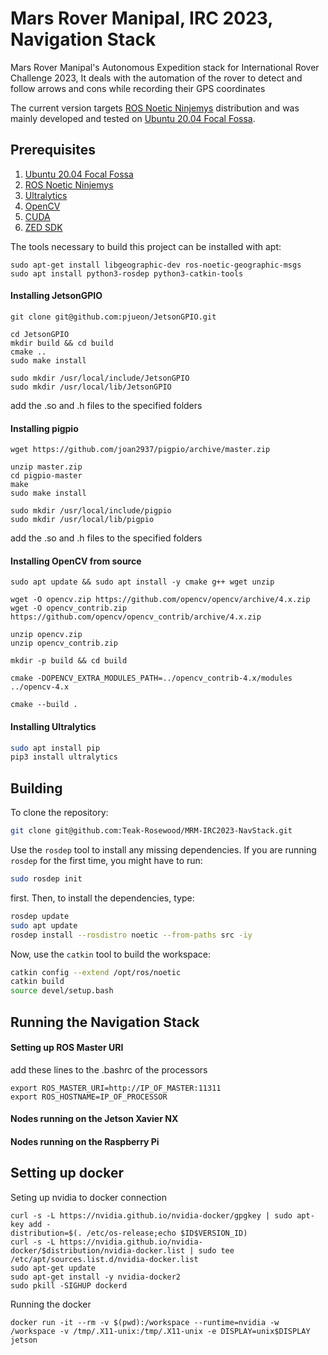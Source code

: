 # Mars Rover Manipal, IRC 2023, Navigation Stack
Mars Rover Manipal's Autonomous Expedition stack for International Rover Challenge 2023, It deals with the automation of the rover to detect and follow arrows and cons while recording their GPS coordinates

The current version targets [ROS Noetic Ninjemys](http://wiki.ros.org/noetic/Installation/) distribution and was mainly developed and tested on [Ubuntu 20.04 Focal Fossa](https://releases.ubuntu.com/20.04/).
 
## Prerequisites 

1. [Ubuntu 20.04 Focal Fossa](https://releases.ubuntu.com/20.04/)
2. [ROS Noetic Ninjemys](http://wiki.ros.org/noetic/Installation/)
3. [Ultralytics](https://ultralytics.com)
4. [OpenCV](https://docs.opencv.org/4.x/d7/d9f/tutorial_linux_install.html) 
5. [CUDA](https://developer.nvidia.com/) 
6. [ZED SDK](https://www.stereolabs.com/developers/release/)

The tools necessary to build this project can be installed with apt:
```
sudo apt-get install libgeographic-dev ros-noetic-geographic-msgs
sudo apt install python3-rosdep python3-catkin-tools
```

#### Installing JetsonGPIO
```
git clone git@github.com:pjueon/JetsonGPIO.git

cd JetsonGPIO
mkdir build && cd build
cmake ..
sudo make install

sudo mkdir /usr/local/include/JetsonGPIO
sudo mkdir /usr/local/lib/JetsonGPIO
```
add the .so and .h files to the specified folders 

#### Installing pigpio
```
wget https://github.com/joan2937/pigpio/archive/master.zip

unzip master.zip
cd pigpio-master
make
sudo make install

sudo mkdir /usr/local/include/pigpio
sudo mkdir /usr/local/lib/pigpio
```
add the .so and .h files to the specified folders 

#### Installing OpenCV from source 

```
sudo apt update && sudo apt install -y cmake g++ wget unzip

wget -O opencv.zip https://github.com/opencv/opencv/archive/4.x.zip
wget -O opencv_contrib.zip https://github.com/opencv/opencv_contrib/archive/4.x.zip

unzip opencv.zip
unzip opencv_contrib.zip

mkdir -p build && cd build

cmake -DOPENCV_EXTRA_MODULES_PATH=../opencv_contrib-4.x/modules ../opencv-4.x

cmake --build .
``` 

#### Installing Ultralytics 

```sh
sudo apt install pip
pip3 install ultralytics
``` 
 
## Building 
 
To clone the repository:
```sh
git clone git@github.com:Teak-Rosewood/MRM-IRC2023-NavStack.git
```
Use the `rosdep` tool to install any missing dependencies. If you are running `rosdep` for the first time, you might have to run:
```sh
sudo rosdep init
```
first. Then, to install the dependencies, type:
```sh
rosdep update
sudo apt update
rosdep install --rosdistro noetic --from-paths src -iy
```
Now, use the `catkin` tool to build the workspace:
```sh
catkin config --extend /opt/ros/noetic
catkin build
source devel/setup.bash
```

## Running the Navigation Stack 

#### Setting up ROS Master URI
add these lines to the .bashrc of the processors 
```
export ROS_MASTER_URI=http://IP_OF_MASTER:11311
export ROS_HOSTNAME=IP_OF_PROCESSOR
```

#### Nodes running on the Jetson Xavier NX

#### Nodes running on the Raspberry Pi  

## Setting up docker 

Seting up nvidia to docker connection

```
curl -s -L https://nvidia.github.io/nvidia-docker/gpgkey | sudo apt-key add -
distribution=$(. /etc/os-release;echo $ID$VERSION_ID)
curl -s -L https://nvidia.github.io/nvidia-docker/$distribution/nvidia-docker.list | sudo tee /etc/apt/sources.list.d/nvidia-docker.list
sudo apt-get update
sudo apt-get install -y nvidia-docker2
sudo pkill -SIGHUP dockerd
```
Running the docker
```
docker run -it --rm -v $(pwd):/workspace --runtime=nvidia -w /workspace -v /tmp/.X11-unix:/tmp/.X11-unix -e DISPLAY=unix$DISPLAY jetson
```


